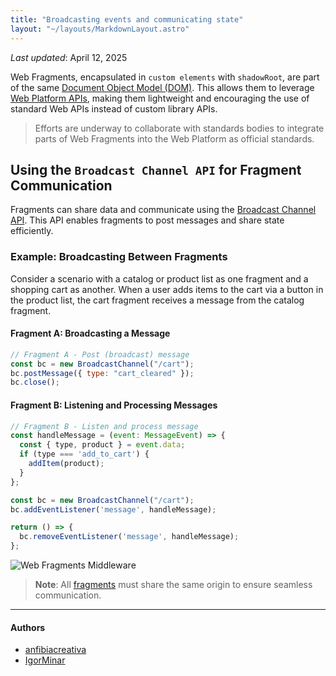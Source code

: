```yaml
---
title: "Broadcasting events and communicating state"
layout: "~/layouts/MarkdownLayout.astro"
---
```


_Last updated_: April 12, 2025

Web Fragments, encapsulated in `custom elements` with `shadowRoot`, are part of the same [Document Object Model (DOM)](https://developer.mozilla.org/en-US/docs/Glossary/DOM). This allows them to leverage [Web Platform APIs](https://developer.mozilla.org/en-US/docs/Web/API), making them lightweight and encouraging the use of standard Web APIs instead of custom library APIs.

> Efforts are underway to collaborate with standards bodies to integrate parts of Web Fragments into the Web Platform as official standards.

## Using the `Broadcast Channel API` for Fragment Communication

Fragments can share data and communicate using the [Broadcast Channel API](https://developer.mozilla.org/en-US/docs/Web/API/Broadcast_Channel_API). This API enables fragments to post messages and share state efficiently.

### Example: Broadcasting Between Fragments

Consider a scenario with a catalog or product list as one fragment and a shopping cart as another. When a user adds items to the cart via a button in the product list, the cart fragment receives a message from the catalog fragment.

#### Fragment A: Broadcasting a Message

```javascript
// Fragment A - Post (broadcast) message
const bc = new BroadcastChannel("/cart");
bc.postMessage({ type: "cart_cleared" });
bc.close();
```

#### Fragment B: Listening and Processing Messages

```javascript
// Fragment B - Listen and process message
const handleMessage = (event: MessageEvent) => {
  const { type, product } = event.data;
  if (type === 'add_to_cart') {
    addItem(product);
  }
};

const bc = new BroadcastChannel("/cart");
bc.addEventListener('message', handleMessage);

return () => {
  bc.removeEventListener('message', handleMessage);
};
```

![Web Fragments Middleware](../../assets/images/wf-broadcastchannel.drawio.png)

> **Note**: All [fragments](./glossary#fragment) must share the same origin to ensure seamless communication.

---

#### Authors

<ul class="authors">
    <li class="author"><a href="https://github.com/anfibiacreativa">anfibiacreativa</a></li>
    <li class="author"><a href="https://github.com/igorminar">IgorMinar</a></li>
</ul>
